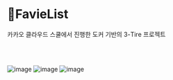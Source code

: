 
# 🍿FavieList
카카오 클라우드 스쿨에서 진행한 도커 기반의 3-Tire 프로젝트

<br>
<br>


![image](https://user-images.githubusercontent.com/73453283/204569793-afdb3315-6cfa-4d94-a8a2-170115ce1920.png)
![image](https://user-images.githubusercontent.com/73453283/204569943-aae5d6f6-c272-4df4-8a21-a81b81ecf082.png)
![image](https://user-images.githubusercontent.com/73453283/204570069-796b672f-8923-4a39-b34e-f7a3ed2b850f.png)
